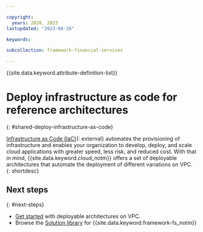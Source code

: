 ```yaml
---

copyright:
  years: 2020, 2023
lastupdated: "2023-04-26"

keywords:

subcollection: framework-financial-services

---
```


{{site.data.keyword.attribute-definition-list}}

# Deploy infrastructure as code for reference architectures
{: #shared-deploy-infrastructure-as-code}

[Infrastructure as Code (IaC)](https://www.ibm.com/cloud/learn/infrastructure-as-code){: external} automates the provisioning of infrastructure and enables your organization to develop, deploy, and scale cloud applications with greater speed, less risk, and reduced cost. With that in mind, {{site.data.keyword.cloud_notm}} offers a set of deployable architectures that automate the deployment of different variations on VPC.
{: shortdesc}

## Next steps
{: #next-steps}

* [Get started](/docs/secure-infrastructure-vpc) with deployable architectures on VPC.
* Browse the [Solution library](/docs?tab=solutions&compliance=IBMCloudFFS) for {{site.data.keyword.framework-fs_notm}}
